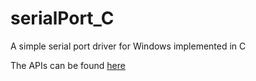 # serialPort_C

A simple serial port driver for Windows implemented in C

The APIs can be found [here](https://iiriis.github.io/serialPort_C/group___h_l__functions.html)


